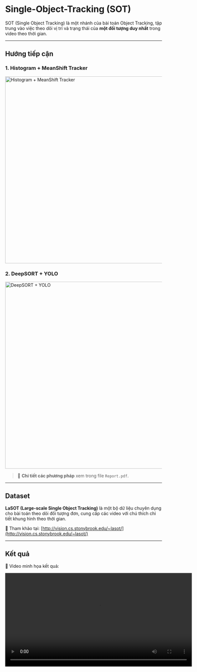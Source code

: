 # Single-Object-Tracking (SOT)

SOT (Single Object Tracking) là một nhánh của bài toán Object Tracking, tập trung vào việc theo dõi vị trí và trạng thái của **một đối tượng duy nhất** trong video theo thời gian.

---

## Hướng tiếp cận

### 1. Histogram + MeanShift Tracker

<img src="https://i.imgur.com/9sPueeC.png" alt="Histogram + MeanShift Tracker" width="600"/>

### 2. DeepSORT + YOLO

<img src="https://i.imgur.com/Vh6ObWm.png" alt="DeepSORT + YOLO" width="600"/>

> 📄 **Chi tiết các phương pháp** xem trong file `Report.pdf`.

---

## Dataset

**LaSOT (Large-scale Single Object Tracking)** là một bộ dữ liệu chuyên dụng cho bài toán theo dõi đối tượng đơn, cung cấp các video với chú thích chi tiết khung hình theo thời gian.

🔗 Tham khảo tại: [http://vision.cs.stonybrook.edu/~lasot/](http://vision.cs.stonybrook.edu/~lasot/)

---

## Kết quả

🎥 Video minh họa kết quả:

<video src="path/to/result_video.mp4" controls width="600"></video>
